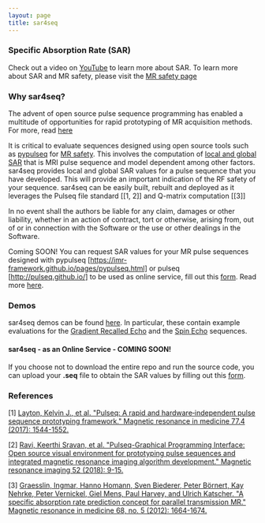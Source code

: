 ```yaml
---
layout: page
title: sar4seq
---
```


### Specific Absorption Rate (SAR)

Check out a video on [YouTube](https://www.youtube.com/watch?v=2XroYwUxzD4) to learn more about SAR. 
To learn more about SAR and MR safety, please visit the [MR safety page](https://www.youtube.com/watch?v=s1x37l8xWzk)


### Why sar4seq?
The advent of open source pulse sequence programming has enabled a multitude of opportunities for rapid prototyping of MR acquisition methods. For more, read [here](https://wiki.opensourceimaging.org/Methods#Pulse_Sequence_Programming)

It is critical to evaluate sequences designed using open source tools such as [pypulseq](https://imr-framework.github.io/pages/pypulseq.html) for [MR safety](https://imr-framework.github.io/pages/mrsafety.html). This involves the computation of [local and global SAR](https://en.wikipedia.org/wiki/Specific_absorption_rate) that is MRI pulse sequence and model dependent among other factors. sar4seq provides local and global SAR values for a pulse sequence that you have developed. This will provide an important indication of the RF safety of your sequence. sar4seq can be easily built, rebuilt and deployed as it leverages the Pulseq file standard [[1, 2]] and Q-matrix computation [[3]]

In no event shall the authors be liable for any claim, damages or
other liability, whether in an action of contract, tort or otherwise, arising from, out of or
in connection with the Software or the use or other dealings in the Software.

Coming SOON! You can request SAR values for your MR pulse sequences designed with pypulseq [https://imr-framework.github.io/pages/pypulseq.html] or pulseq [http://pulseq.github.io/] to be used as online service, fill out this [form](). Read more [here](#demos).



### Demos
sar4seq demos can be found [here](). In particular, these contain example evaluations for the [Gradient Recalled Echo](http://www.mriquestions.com/gradient-echo.html) and the [Spin Echo](http://mriquestions.com/spin-echo1.html) sequences.

#### sar4seq - as an Online Service - COMING SOON! 
If you choose not to download the entire repo and run the source code, you can upload your **.seq** file to obtain the SAR values by filling out this [form](https://goo.gl/forms/1FpGeH7S9SJbaBP53).

### References
[1] [Layton, Kelvin J., et al. "Pulseq: A rapid and hardware‐independent pulse sequence prototyping framework." Magnetic resonance in medicine 77.4 (2017): 1544-1552.](https://onlinelibrary.wiley.com/doi/abs/10.1002/mrm.26235)

[2] [Ravi, Keerthi Sravan, et al. "Pulseq-Graphical Programming Interface: Open source visual environment for prototyping pulse sequences and integrated magnetic resonance imaging algorithm development." Magnetic resonance imaging 52 (2018): 9-15.](https://www.sciencedirect.com/science/article/pii/S0730725X1830033X)

[3] [Graesslin, Ingmar, Hanno Homann, Sven Biederer, Peter Börnert, Kay Nehrke, Peter Vernickel, Giel Mens, Paul Harvey, and Ulrich Katscher. "A specific absorption rate prediction concept for parallel transmission MR." Magnetic resonance in medicine 68, no. 5 (2012): 1664-1674.](https://onlinelibrary.wiley.com/doi/full/10.1002/mrm.24138)


